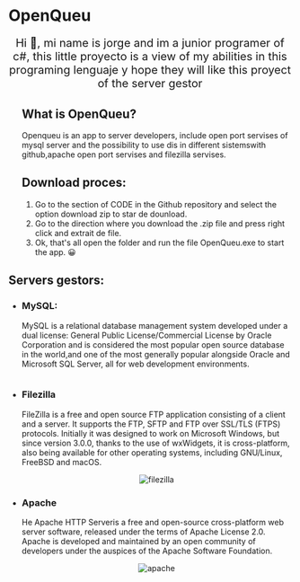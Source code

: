 <h1 font-size="100px" text-alig="center">
  OpenQueu
</h1>
<p style="text-align:center; font-size:20px;">Hi 👋, mi name is jorge and im a junior programer of c#, this little proyecto is a view of my abilities in this programing lenguaje y hope they will like this proyect of the server gestor</p>
<ul style="list-style:none;">
  <li> 
    <h2>What is OpenQueu?</h2>
    <p>Openqueu is an app to server  developers, include open port servises of mysql server and the possibility to use dis in different sistemswith github,apache open port servises and filezilla servises.</p>
  </li>
  <li>
      <h2>Download proces:</h2>
      <ol style="number">
          <li>Go to the section of CODE in the Github repository and select the option download zip to star de dounload.</li>
          <li>
            Go to the direction where you download the .zip file and press right click and extrait de file.
          </li>
          <li>
            Ok, that's all open the folder and run the file OpenQueu.exe to start the app. 😀 
          </li>
      </ol>
  </li>
</ul>
<h2>Servers gestors:</h2>
<ul>
  <li>
    <h3>MySQL:</h3>
    <p>MySQL is a relational database management system developed under a dual license: General Public License/Commercial License by Oracle Corporation and is 
              considered the most popular open source database in the world,and one of the most generally popular alongside Oracle and Microsoft SQL Server, all for web development 
              environments.</p>
    <div align="center">
      <img src="https://i.postimg.cc/4NNpVBZr/openqueu-mysql.png" alt="">
      </div> 
  </li>
  <li>
    <h3>Filezilla</h3>
    <p>FileZilla is a free and open source FTP application consisting of a client and a server. It supports the FTP, SFTP and FTP over SSL/TLS (FTPS) protocols.
              Initially it was designed to work on Microsoft Windows, but since version 3.0.0, thanks to the use of wxWidgets, it is cross-platform, also being available for other operating systems, including GNU/Linux, 
              FreeBSD and macOS.</p>
    <div align="center">
      <img src="https://i.postimg.cc/0QbLzpjm/openqueu-filezilla.png" alt="filezilla">
    </div>
  </li>
  <li>
    <h3>Apache</h3>
    <p>He Apache HTTP Serveris a free and open-source cross-platform web server software, released under the terms of Apache License 2.0. Apache is developed and maintained by an open community of developers under the auspices of the Apache Software Foundation.</p>
    <div align="center">
      <img src="https://i.postimg.cc/HLJmfDmb/openqueu-apache.png" alt="apache">
    </div>
  </li>
</ul>


